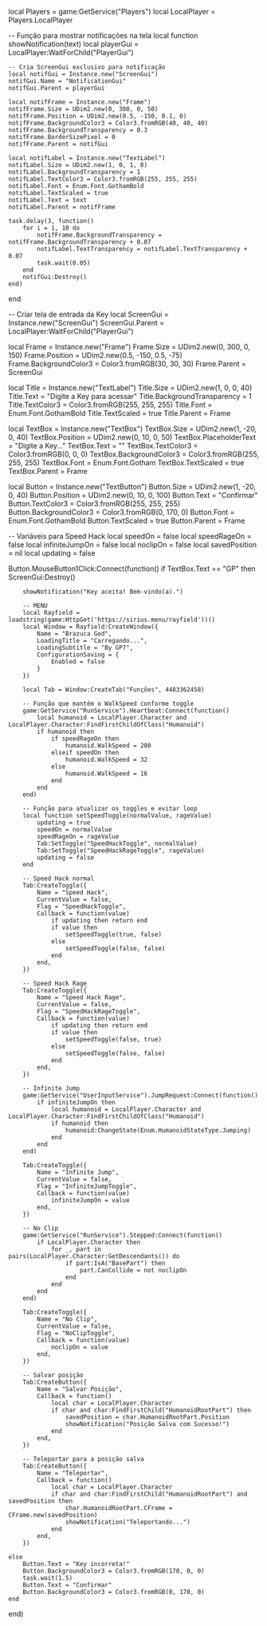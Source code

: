 local Players = game:GetService("Players")
local LocalPlayer = Players.LocalPlayer

-- Função para mostrar notificações na tela
local function showNotification(text)
    local playerGui = LocalPlayer:WaitForChild("PlayerGui")
    
    -- Cria ScreenGui exclusivo para notificação
    local notifGui = Instance.new("ScreenGui")
    notifGui.Name = "NotificationGui"
    notifGui.Parent = playerGui

    local notifFrame = Instance.new("Frame")
    notifFrame.Size = UDim2.new(0, 300, 0, 50)
    notifFrame.Position = UDim2.new(0.5, -150, 0.1, 0)
    notifFrame.BackgroundColor3 = Color3.fromRGB(40, 40, 40)
    notifFrame.BackgroundTransparency = 0.3
    notifFrame.BorderSizePixel = 0
    notifFrame.Parent = notifGui
    
    local notifLabel = Instance.new("TextLabel")
    notifLabel.Size = UDim2.new(1, 0, 1, 0)
    notifLabel.BackgroundTransparency = 1
    notifLabel.TextColor3 = Color3.fromRGB(255, 255, 255)
    notifLabel.Font = Enum.Font.GothamBold
    notifLabel.TextScaled = true
    notifLabel.Text = text
    notifLabel.Parent = notifFrame

    task.delay(3, function()
        for i = 1, 10 do
            notifFrame.BackgroundTransparency = notifFrame.BackgroundTransparency + 0.07
            notifLabel.TextTransparency = notifLabel.TextTransparency + 0.07
            task.wait(0.05)
        end
        notifGui:Destroy()
    end)
end

-- Criar tela de entrada da Key
local ScreenGui = Instance.new("ScreenGui")
ScreenGui.Parent = LocalPlayer:WaitForChild("PlayerGui")

local Frame = Instance.new("Frame")
Frame.Size = UDim2.new(0, 300, 0, 150)
Frame.Position = UDim2.new(0.5, -150, 0.5, -75)
Frame.BackgroundColor3 = Color3.fromRGB(30, 30, 30)
Frame.Parent = ScreenGui

local Title = Instance.new("TextLabel")
Title.Size = UDim2.new(1, 0, 0, 40)
Title.Text = "Digite a Key para acessar"
Title.BackgroundTransparency = 1
Title.TextColor3 = Color3.fromRGB(255, 255, 255)
Title.Font = Enum.Font.GothamBold
Title.TextScaled = true
Title.Parent = Frame

local TextBox = Instance.new("TextBox")
TextBox.Size = UDim2.new(1, -20, 0, 40)
TextBox.Position = UDim2.new(0, 10, 0, 50)
TextBox.PlaceholderText = "Digite a Key..."
TextBox.Text = ""
TextBox.TextColor3 = Color3.fromRGB(0, 0, 0)
TextBox.BackgroundColor3 = Color3.fromRGB(255, 255, 255)
TextBox.Font = Enum.Font.Gotham
TextBox.TextScaled = true
TextBox.Parent = Frame

local Button = Instance.new("TextButton")
Button.Size = UDim2.new(1, -20, 0, 40)
Button.Position = UDim2.new(0, 10, 0, 100)
Button.Text = "Confirmar"
Button.TextColor3 = Color3.fromRGB(255, 255, 255)
Button.BackgroundColor3 = Color3.fromRGB(0, 170, 0)
Button.Font = Enum.Font.GothamBold
Button.TextScaled = true
Button.Parent = Frame

-- Variáveis para Speed Hack
local speedOn = false
local speedRageOn = false
local infiniteJumpOn = false
local noclipOn = false
local savedPosition = nil
local updating = false

Button.MouseButton1Click:Connect(function()
    if TextBox.Text == "GP" then
        ScreenGui:Destroy()

        showNotification("Key aceita! Bem-vindo(a).")

        -- MENU
        local Rayfield = loadstring(game:HttpGet('https://sirius.menu/rayfield'))()
        local Window = Rayfield:CreateWindow({
            Name = "Brazuca God",
            LoadingTitle = "Carregando...",
            LoadingSubtitle = "By GP7",
            ConfigurationSaving = {
                Enabled = false
            }
        })

        local Tab = Window:CreateTab("Funções", 4483362458)

        -- Função que mantém o WalkSpeed conforme toggle
        game:GetService("RunService").Heartbeat:Connect(function()
            local humanoid = LocalPlayer.Character and LocalPlayer.Character:FindFirstChildOfClass("Humanoid")
            if humanoid then
                if speedRageOn then
                    humanoid.WalkSpeed = 200
                elseif speedOn then
                    humanoid.WalkSpeed = 32
                else
                    humanoid.WalkSpeed = 16
                end
            end
        end)

        -- Função para atualizar os toggles e evitar loop
        local function setSpeedToggle(normalValue, rageValue)
            updating = true
            speedOn = normalValue
            speedRageOn = rageValue
            Tab:SetToggle("SpeedHackToggle", normalValue)
            Tab:SetToggle("SpeedHackRageToggle", rageValue)
            updating = false
        end

        -- Speed Hack normal
        Tab:CreateToggle({
            Name = "Speed Hack",
            CurrentValue = false,
            Flag = "SpeedHackToggle",
            Callback = function(value)
                if updating then return end
                if value then
                    setSpeedToggle(true, false)
                else
                    setSpeedToggle(false, false)
                end
            end,
        })

        -- Speed Hack Rage
        Tab:CreateToggle({
            Name = "Speed Hack Rage",
            CurrentValue = false,
            Flag = "SpeedHackRageToggle",
            Callback = function(value)
                if updating then return end
                if value then
                    setSpeedToggle(false, true)
                else
                    setSpeedToggle(false, false)
                end
            end,
        })

        -- Infinite Jump
        game:GetService("UserInputService").JumpRequest:Connect(function()
            if infiniteJumpOn then
                local humanoid = LocalPlayer.Character and LocalPlayer.Character:FindFirstChildOfClass("Humanoid")
                if humanoid then
                    humanoid:ChangeState(Enum.HumanoidStateType.Jumping)
                end
            end
        end)

        Tab:CreateToggle({
            Name = "Infinite Jump",
            CurrentValue = false,
            Flag = "InfiniteJumpToggle",
            Callback = function(value)
                infiniteJumpOn = value
            end,
        })

        -- No Clip
        game:GetService("RunService").Stepped:Connect(function()
            if LocalPlayer.Character then
                for _, part in pairs(LocalPlayer.Character:GetDescendants()) do
                    if part:IsA("BasePart") then
                        part.CanCollide = not noclipOn
                    end
                end
            end
        end)

        Tab:CreateToggle({
            Name = "No Clip",
            CurrentValue = false,
            Flag = "NoClipToggle",
            Callback = function(value)
                noclipOn = value
            end,
        })

        -- Salvar posição
        Tab:CreateButton({
            Name = "Salvar Posição",
            Callback = function()
                local char = LocalPlayer.Character
                if char and char:FindFirstChild("HumanoidRootPart") then
                    savedPosition = char.HumanoidRootPart.Position
                    showNotification("Posição Salva com Sucesso!")
                end
            end,
        })

        -- Teleportar para a posição salva
        Tab:CreateButton({
            Name = "Teleportar",
            Callback = function()
                local char = LocalPlayer.Character
                if char and char:FindFirstChild("HumanoidRootPart") and savedPosition then
                    char.HumanoidRootPart.CFrame = CFrame.new(savedPosition)
                    showNotification("Teleportando...")
                end
            end,
        })

    else
        Button.Text = "Key incorreta!"
        Button.BackgroundColor3 = Color3.fromRGB(170, 0, 0)
        task.wait(1.5)
        Button.Text = "Confirmar"
        Button.BackgroundColor3 = Color3.fromRGB(0, 170, 0)
    end
end)